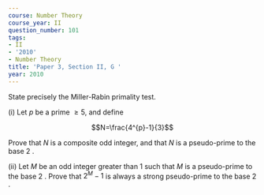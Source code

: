 ```yaml
---
course: Number Theory
course_year: II
question_number: 101
tags:
- II
- '2010'
- Number Theory
title: 'Paper 3, Section II, G '
year: 2010
---
```




State precisely the Miller-Rabin primality test.

(i) Let $p$ be a prime $\geqslant 5$, and define

$$N=\frac{4^{p}-1}{3}$$

Prove that $N$ is a composite odd integer, and that $N$ is a pseudo-prime to the base 2 .

(ii) Let $M$ be an odd integer greater than 1 such that $M$ is a pseudo-prime to the base 2 . Prove that $2^{M}-1$ is always a strong pseudo-prime to the base 2 .